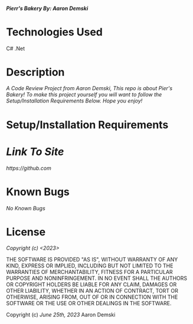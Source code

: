 #### _Pierr's Bakery By: Aaron Demski_

# Technologies Used

C#
.Net

# Description

_A Code Review Project from Aaron Demski, This repo is about Pier's Bakery! To make this project yourself you will want to follow the Setup/Installation Requirements Below. Hope you enjoy!_


# Setup/Installation Requirements


# _Link To Site_
 
_https://github.com_

# Known Bugs

_No Known Bugs_

# License

_Copyright (c) <2023> <Aaron Demski>_

THE SOFTWARE IS PROVIDED "AS IS", WITHOUT WARRANTY OF ANY KIND, EXPRESS OR
IMPLIED, INCLUDING BUT NOT LIMITED TO THE WARRANTIES OF MERCHANTABILITY,
FITNESS FOR A PARTICULAR PURPOSE AND NONINFRINGEMENT. IN NO EVENT SHALL THE
AUTHORS OR COPYRIGHT HOLDERS BE LIABLE FOR ANY CLAIM, DAMAGES OR OTHER
LIABILITY, WHETHER IN AN ACTION OF CONTRACT, TORT OR OTHERWISE, ARISING FROM,
OUT OF OR IN CONNECTION WITH THE SOFTWARE OR THE USE OR OTHER DEALINGS IN THE
SOFTWARE.

Copyright (c) _June 25th, 2023_ Aaron Demski